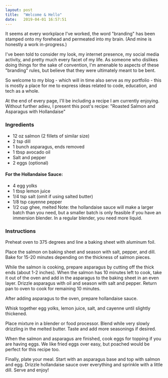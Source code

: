 ```yaml
---
layout: post
title:  "Welcome & Hello"
date:   2019-04-01 16:57:51
---
```


It seems at every workplace I've worked, the word "branding" has been stamped onto my forehead and permeated into my brain. (And mine is honestly a work in-progress.)

I've been told to consider my look, my internet presence, my social media activity, and pretty much every facet of my life. As someone who dislikes doing things for the sake of convention, I'm amenable to aspects of these "branding" rules, but believe that they were ultimately meant to be bent.

So welcome to my blog - which will in time also serve as my portfolio - this is mostly a place for me to express ideas related to code, education, and tech as a whole.

At the end of every page, I'll be including a recipe I am currently enjoying. Without further adieu, I present this post's recipe: "Roasted Salmon and Asparagus with Hollandaise"

### Ingredients

* 12 oz salmon (2 fillets of similar size)
* 2 tsp dill
* 1 bunch asparagus, ends removed
* 1 tbsp avocado oil
* Salt and pepper
* 2 eggs (optional)

#### For the Hollandaise Sauce:
* 4 egg yolks
* 1 tbsp lemon juice
* 1/4 tsp salt (omit if using salted butter)
* 1/8 tsp cayenne pepper
* 1/2 cup ghee, melted
Note: the hollandaise sauce will make a larger batch than you need, but a smaller batch is only feasible if you have an immersion blender. In a regular blender, you need more liquid.


### Instructions

Preheat oven to 375 degrees and line a baking sheet with aluminum foil.

Place the salmon on baking sheet and season with salt, pepper, and dill. Bake for 15-20 minutes depending on the thickness of salmon pieces.

While the salmon is cooking, prepare asparagus by cutting off the thick ends (about 1-2 inches). When the salmon has 10 minutes left to cook, take it out of the oven and add in the asparagus to the baking sheet in an even layer. Drizzle asparagus with oil and season with salt and pepper. Return pan to oven to cook for remaining 10 minutes.

After adding asparagus to the oven, prepare hollandaise sauce.

Whisk together egg yolks, lemon juice, salt, and cayenne until slightly thickened.

Place mixture in a blender or food processor. Blend while very slowly drizzling in the melted butter. Taste and add more seasonings if desired.

When the salmon and asparagus are finished, cook eggs for topping if you are having eggs. We like fried eggs over easy, but poached would be perfect for this recipe too.

Finally, plate your meal. Start with an asparagus base and top with salmon and egg. Drizzle hollandaise sauce over everything and sprinkle with a little dill. Serve and enjoy!

